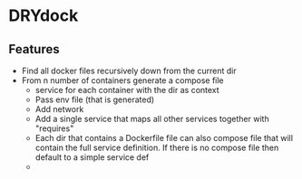 # DRYdock

## Features
* Find all docker files recursively down from the current dir
* From n number of containers generate a compose file
  * service for each container with the dir as context
  * Pass env file (that is generated)
  * Add network
  * Add a single service that maps all other services together with "requires"
  * Each dir that contains a Dockerfile file can also compose file that will contain the full service definition. If there is no compose file then default to a simple service def
  *
